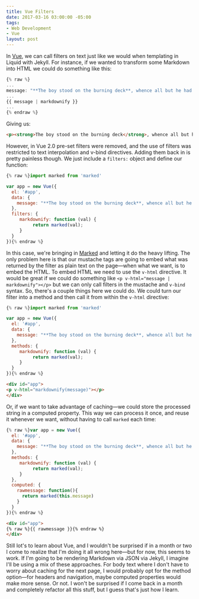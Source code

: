 ```yaml
---
title: Vue Filters
date: 2017-03-16 03:00:00 -05:00
tags:
- Web Development
- Vue
layout: post
---
```

In [Vue](https://vuejs.org), we can call filters on text just like we would when templating in Liquid with Jekyll. For instance, if we wanted to transform some Markdown into HTML we could do something like this:

```javascript
{% raw %}
...
message: "**The boy stood on the burning deck**, whence all but he had fled; The flame that lit the battle's wreck _Shone round him o'er the dead_."
...
{{ message | markdownify }}
...
{% endraw %}
```
Giving us:

```html
<p><strong>The boy stood on the burning deck</strong>, whence all but he had fled; The flame that lit the battle&#39;s wreck <em>Shone round him o&#39;er the dead</em>.</p>
```
 However, in Vue 2.0 pre-set filters were removed, and the use of filters was restricted to text interpolation and v-bind directives. Adding them back in is pretty painless though. We just include a `filters:` object and define our function:

```javascript
{% raw %}import marked from 'marked'

var app = new Vue({
  el: '#app',
  data: {
    message: "**The boy stood on the burning deck**, whence all but he had fled; The flame that lit the battle's wreck _Shone round him o'er the dead_."
  },
  filters: {
     markdownify: function (val) {
          return marked(val);
     }
  }
}){% endraw %}
```
In this case, we're bringing in [Marked](https://github.com/chjj/marked) and letting it do the heavy lifting. The only problem here is that our mustache tags are going to embed what was returned by the filter as plain text on the page—when what we want, is to embed the HTML. To embed HTML we need to use the `v-html` directive. It would be great if we could do something like `<p v-html="message | markdownify"></p>` but we can only call filters in the mustache and `v-bind` syntax. So, there's a couple things here we could do. We could turn our filter into a method and then call it from within the `v-html` directive:

```javascript
{% raw %}import marked from 'marked'

var app = new Vue({
  el: '#app',
  data: {
    message: "**The boy stood on the burning deck**, whence all but he had fled; The flame that lit the battle's wreck _Shone round him o'er the dead_."
  },
  methods: {
     markdownify: function (val) {
          return marked(val);
     }
  }
}){% endraw %}
```
```html 
<div id="app">
<p v-html="markdownify(message)"></p>
</div>
```
Or, if we want to take advantage of caching—we could store the processed string in a computed property. This way we can process it once, and reuse it whenever we want, without having to call `marked` each time:

```javascript
{% raw %}var app = new Vue({
  el: '#app',
  data: {
    message: "**The boy stood on the burning deck**, whence all but he had fled; The flame that lit the battle's wreck _Shone round him o'er the dead_."
  },
  methods: {
     markdownify: function (val) {
          return marked(val);
     }
  },
  computed: {
    rawmessage: function(){
      return marked(this.message)
    }
  }
}){% endraw %}
```
```html
<div id="app">
{% raw %}{{ rawmessage }}{% endraw %}
</div>
```
Still lot's to learn about Vue, and I wouldn't be surprised if in a month or two I come to realize that I'm doing it all wrong here—but for now, this seems to work. If I'm going to be rendering Markdown via JSON via Jekyll, I imagine I'll be using a mix of these approaches. For body text where I don't have to worry about caching for the next page, I would probably opt for the method option—for headers and navigation, maybe computed properties would make more sense. Or not. I won't be surprised if I come back in a month and completely refactor all this stuff, but I guess that's just how I learn.
